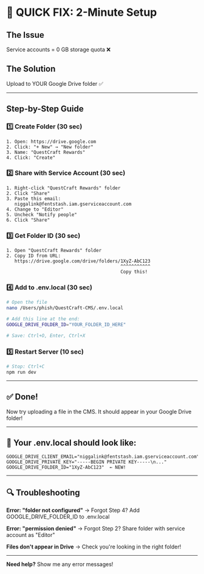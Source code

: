 # 🚀 QUICK FIX: 2-Minute Setup

## The Issue
Service accounts = 0 GB storage quota ❌

## The Solution
Upload to YOUR Google Drive folder ✅

---

## Step-by-Step Guide

### 1️⃣ Create Folder (30 sec)
```
1. Open: https://drive.google.com
2. Click: "+ New" → "New folder"
3. Name: "QuestCraft Rewards"
4. Click: "Create"
```

### 2️⃣ Share with Service Account (30 sec)
```
1. Right-click "QuestCraft Rewards" folder
2. Click "Share"
3. Paste this email:
   niggalink@fentstash.iam.gserviceaccount.com
4. Change to "Editor"
5. Uncheck "Notify people"
6. Click "Share"
```

### 3️⃣ Get Folder ID (30 sec)
```
1. Open "QuestCraft Rewards" folder
2. Copy ID from URL:
   https://drive.google.com/drive/folders/1XyZ-AbC123
                                          ^^^^^^^^^^^
                                          Copy this!
```

### 4️⃣ Add to .env.local (30 sec)
```bash
# Open the file
nano /Users/phish/QuestCraft-CMS/.env.local

# Add this line at the end:
GOOGLE_DRIVE_FOLDER_ID="YOUR_FOLDER_ID_HERE"

# Save: Ctrl+O, Enter, Ctrl+X
```

### 5️⃣ Restart Server (10 sec)
```bash
# Stop: Ctrl+C
npm run dev
```

---

## ✅ Done!

Now try uploading a file in the CMS.
It should appear in your Google Drive folder!

---

## 📝 Your .env.local should look like:
```env
GOOGLE_DRIVE_CLIENT_EMAIL="niggalink@fentstash.iam.gserviceaccount.com"
GOOGLE_DRIVE_PRIVATE_KEY="-----BEGIN PRIVATE KEY-----\n..."
GOOGLE_DRIVE_FOLDER_ID="1XyZ-AbC123"  ← NEW!
```

---

## 🔍 Troubleshooting

**Error: "folder not configured"**
→ Forgot Step 4? Add GOOGLE_DRIVE_FOLDER_ID to .env.local

**Error: "permission denied"**
→ Forgot Step 2? Share folder with service account as "Editor"

**Files don't appear in Drive**
→ Check you're looking in the right folder!

---

**Need help?** Show me any error messages!
